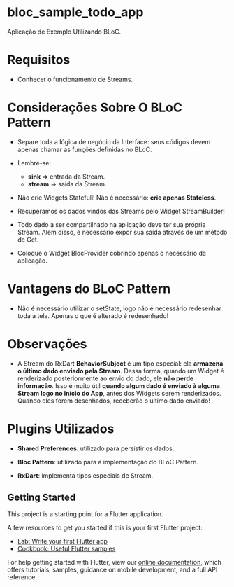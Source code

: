 # bloc_sample_todo_app

Aplicação de Exemplo Utilizando BLoC.

# Requisitos
- Conhecer o funcionamento de Streams.

# Considerações Sobre O BLoC Pattern
- Separe toda a lógica de negócio da Interface: seus códigos devem apenas chamar as funções definidas
no BLoC.

- Lembre-se:
    - **sink** => entrada da Stream.
    - **stream** => saída da Stream.

- Não crie Widgets Statefull! Não é necessário: **crie apenas Stateless**.

- Recuperamos os dados vindos das Streams pelo Widget StreamBuilder!

- Todo dado a ser compartilhado na aplicação deve ter sua própria Stream.
Além disso, é necessário expor sua saída através de um método de Get.

- Coloque o Widget BlocProvider cobrindo apenas o necessário da aplicação.

# Vantagens do BLoC Pattern
- Não é necessário utilizar o setState, logo não é necessário redesenhar toda a tela. Apenas o que é
alterado é redesenhado!

# Observações
- A Stream do RxDart **BehaviorSubject** é um tipo especial: ela **armazena o último dado enviado pela Stream**.
Dessa forma, quando um Widget é renderizado posteriormente ao envio do dado, ele **não perde informação**.
Isso é muito útil **quando algum dado é enviado à alguma Stream logo no início do App**, antes dos Widgets
serem renderizados. Quando eles forem desenhados, receberão o último dado enviado!

# Plugins Utilizados
- **Shared Preferences**: utilizado para persistir os dados.

- **Bloc Pattern**: utilizado para a implementação do BLoC Pattern.

- **RxDart**: implementa tipos especiais de Stream.

## Getting Started

This project is a starting point for a Flutter application.

A few resources to get you started if this is your first Flutter project:

- [Lab: Write your first Flutter app](https://flutter.dev/docs/get-started/codelab)
- [Cookbook: Useful Flutter samples](https://flutter.dev/docs/cookbook)

For help getting started with Flutter, view our
[online documentation](https://flutter.dev/docs), which offers tutorials,
samples, guidance on mobile development, and a full API reference.
